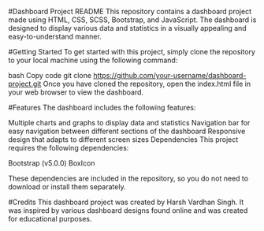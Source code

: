 #Dashboard Project README
This repository contains a dashboard project made using HTML, CSS, SCSS, Bootstrap, and JavaScript. The dashboard is designed to display various data and statistics in a visually appealing and easy-to-understand manner.

#Getting Started
To get started with this project, simply clone the repository to your local machine using the following command:

bash
Copy code
git clone https://github.com/your-username/dashboard-project.git
Once you have cloned the repository, open the index.html file in your web browser to view the dashboard.

#Features
The dashboard includes the following features:

Multiple charts and graphs to display data and statistics
Navigation bar for easy navigation between different sections of the dashboard
Responsive design that adapts to different screen sizes
Dependencies
This project requires the following dependencies:

Bootstrap (v5.0.0)
BoxIcon

These dependencies are included in the repository, so you do not need to download or install them separately.

#Credits
This dashboard project was created by Harsh Vardhan Singh. It was inspired by various dashboard designs found online and was created for educational purposes.
